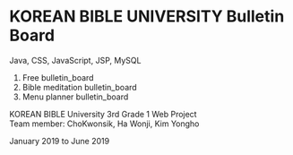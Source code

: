 # KOREAN BIBLE UNIVERSITY Bulletin Board

 Java, CSS, JavaScript, JSP, MySQL

1. Free bulletin_board
2. Bible meditation bulletin_board
3. Menu planner bulletin_board

KOREAN BIBLE University 3rd Grade 1 Web Project   
Team member: ChoKwonsik, Ha Wonji, Kim Yongho

January 2019 to June 2019
